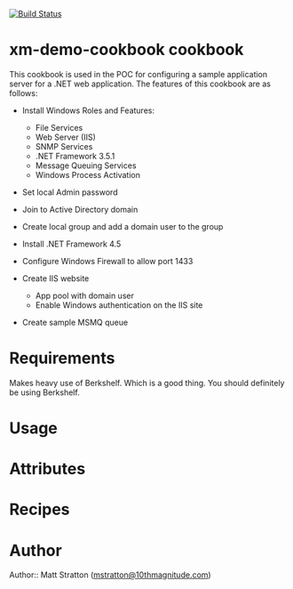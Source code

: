 [![Build Status](https://secure.travis-ci.org/mattstratton/xm-demo-cookbook.png)](http://travis-ci.org/mattstratton/xm-demo-cookbook)


# xm-demo-cookbook cookbook

This cookbook is used in the POC for configuring a sample application server for a .NET web application. The features of this cookbook are as follows:

* Install Windows Roles and Features:
	* File Services
	* Web Server (IIS)
	* SNMP Services
	* .NET Framework 3.5.1
	* Message Queuing Services
	* Windows Process Activation

* Set local Admin password

* Join to Active Directory domain

* Create local group and add a domain user to the group

* Install .NET Framework 4.5

* Configure Windows Firewall to allow port 1433

* Create IIS website
	* App pool with domain user
	* Enable Windows authentication on the IIS site

* Create sample MSMQ queue

# Requirements

Makes heavy use of Berkshelf. Which is a good thing. You should definitely be using Berkshelf.

# Usage

# Attributes

# Recipes

# Author

Author:: Matt Stratton (<mstratton@10thmagnitude.com>)
